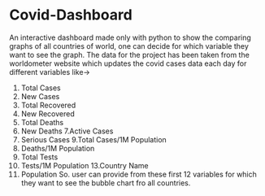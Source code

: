 # Covid-Dashboard
An interactive dashboard made only with python to show the comparing graphs of all countries of world, one can decide for which variable they want to see the graph.
The data for the project has been taken from the worldometer website which updates the covid cases data each day for different variables like-> 
1. Total Cases
2. New Cases
3. Total Recovered 
4. New Recovered
5. Total Deaths
6. New Deaths
7.Active Cases
8. Serious Cases
9.Total Cases/1M Population
10. Deaths/1M Population
11. Total Tests
12. Tests/1M Population
13.Country Name
14. Population
So. user can provide from these first 12 variables for which they want to see the bubble chart fro all countries.

